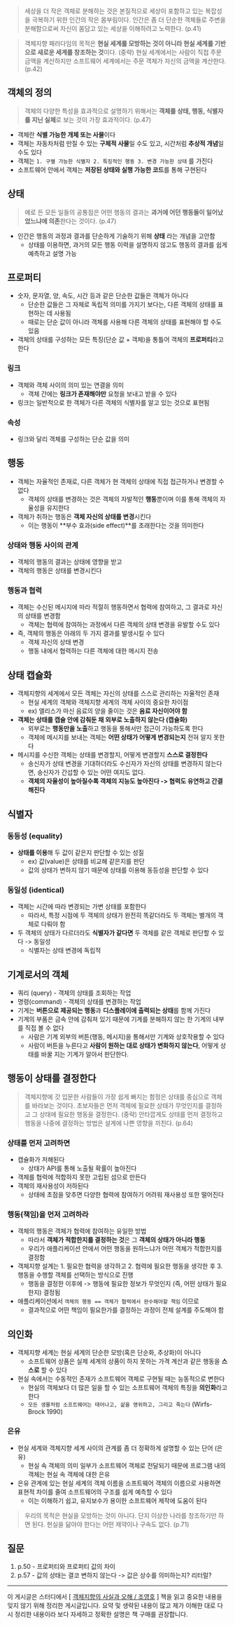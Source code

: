 >   세상을 더 작은 객체로 분해하는 것은 본질적으로 세상이 포함하고 있는 복잡성을 극복하기 위한 인간의 작은 몸부림이다.  인간은 좀 더 단순한 객체들로 주변을 분해함으로써 자신이 몸담고 있는 세상을 이해하려고 노력한다. (p.41)

>   객체지향 패러다임의 목적은 **현실 세계를 모방하는 것이 아니라 현실 세계를 기반으로 새로운 세계를 창조하는 것**이다. (중략) 현실 세계에서는 사람이 직접 주문 금액을 계산하지만 소프트웨어 세계에서는 주문 객체가 자신의 금액을 계산한다. (p.42)

## 객체의 정의

>   객체의 다양한 특성을 효과적으로 설명하기 위해서는 **객체를 상태, 행동, 식별자를 지닌 실체**로 보는 것이 가장 효과적이다. (p.47)

*   객체란 **식별 가능한 개체 또는 사물**이다
*   객체는 자동차처럼 만질 수 있는 **구체적 사물**일 수도 있고, 시간처럼 **추상적 개념**일 수도 있다
*   객체는 `1. 구별 가능한 식별자 2. 특징적인 행동 3. 변경 가능한 상태` 를 가진다
*   소프트웨어 안에서 객체는 **저장된 상태와 실행 가능한 코드**를 통해 구현된다

## 상태

>   예로 든 모든 일들의 공통점은 어떤 행동의 결과는 **과거에 어던 행동들이 일어났었느냐에 의존**한다는 것이다. (p.47)

*   인간은 행동의 과정과 결과를 단순하게 기술하기 위해 **상태** 라는 개념을 고안함
    *   상태를 이용하면, 과거의 모든 행동 이력을 설명하지 않고도 행동의 결과를 쉽게 예측하고 설명 가능

## 프로퍼티

*   숫자, 문자열, 양, 속도, 시간 등과 같은 단순한 값들은 객체가 아니다
    *   단순한 값들은 그 자체로 독립적 의미를 가지기 보다는, 다른 객체의 상태를 표현하는 데 사용됨
    *   때로는 단순 값이 아니라 객체를 사용해 다른 객체의 상태를 표현해야 할 수도 있음
*   객체의 상태를 구성하는 모든 특징(단순 값 + 객체)을 통틀어 객체의 **프로퍼티**라고 한다

### 링크

*   객체와 객체 사이의 의미 있는 연결을 의미
    *   객체 간에는 **링크가 존재해야만** 요청을 보내고 받을 수 있다
*   링크는 일반적으로 한 객체가 다른 객체의 식별자를 알고 있는 것으로 표현됨

### 속성

*   링크와 달리 객체를 구성하는 단순 값을 의미

## 행동

*   객체는 자율적인 존재로, 다른 객체가 현 객체의 상태에 직접 접근하거나 변경할 수 없다
    *   객체의 상태를 변경하는 것은 객체의 자발적인 **행동**뿐이며 이를 통해 객체의 자율성을 유지한다
*   객체가 취하는 행동은 **객체 자신의 상태를 변경**시킨다
    *   이는 행동이 **부수 효과(side effect)**를 초래한다는 것을 의미한다

### 상태와 행동 사이의 관계

*   객체의 행동의 결과는 상태에 영향을 받고
*   객체의 행동은 상태를 변경시킨다

### 행동과 협력

*   객체는 수신된 메시지에 따라 적절히 행동하면서 협력에 참여하고, 그 결과로 자신의 상태를 변경함
    *   객체는 협력에 참여하는 과정에서 다른 객체의 상태 변경을 유발할 수도 있다
*   즉, 객체의 행동은 아래의 두 가지 결과를 발생시킬 수 있다
    *   객체 자신의 상태 변경
    *   행동 내에서 협력하는 다른 객체에 대한 메시지 전송

## 상태 캡슐화

*   객체지향의 세계에서 모든 객체는 자신의 상태를 스스로 관리하는 자율적인 존재
    *   현실 세계의 객체와 객체지향 세계의 객체 사이의 중요한 차이점
    *   ex) 앨리스가 마신 음료의 양을 줄이는 것은 **음료 자신이어야 함**
*   **객체는 상태를 캡슐 안에 감춰둔 채 외부로 노출하지 않는다 (캡슐화)**
    *   외부로는 **행동만을 노출**하고 행동을 통해서만 접근이 가능하도록 한다
    *   객체에 메시지를 보내는 객체는 **어떤 상태가 어떻게 변경되는지** 전혀 알지 못한다
*   메시지를 수신한 객체는 상태를 변경할지, 어떻게 변경할지 **스스로 결정한다**
    *   송신자가 상태 변경을 기대하더라도 수신자가 자신의 상태를 변경하지 않는다면, 송신자가 간섭할 수 있는 어떤 여지도 없다.
    *   **객체의 자율성이 높아질수록 객체의 지능도 높아진다 -> 협력도 유연하고 간결해진다**

## 식별자

### 동등성 (equality)

*   **상태를 이용**해 두 값이 같은지 판단할 수 있는 성질
    *   ex) 값(value)은 상태를 비교해 같은지를 판단
    *   값의 상태가 변하지 않기 때문에 상태를 이용해 동등성을 판단할 수 있다

### 동일성 (identical)

*   객체는 시간에 따라 변경되는 가변 상태를 포함한다
    *   따라서, 특정 시점에 두 객체의 상태가 완전히 똑같더라도 두 객체는 별개의 객체로 다뤄야 함
*   두 객체의 상태가 다르더라도 **식별자가 같다면** 두 객체를 같은 객체로 판단할 수 있다 -> 동일성
    *   식별자는 상태 변경에 독립적

## 기계로서의 객체

*   쿼리 (query) - 객체의 상태를 조회하는 작업
*   명령(command) - 객체의 상태를 변경하는 작업
*   기계는 **버튼으로 제공되는 행동**과 **디스플레이에 출력되는 상태**를 함께 가진다
*   기계의 부품은 금속 안에 감춰져 있기 때문에 기계를 분해하지 않는 한 기계의 내부를 직접 볼 수 없다
    *   사람은 기계 외부의 버튼(행동, 메시지)을 통해서만 기계와 상호작용할 수 있다
    *   사람이 버튼을 누른다고 **사람이 원하는 대로 상태가 변화하지 않는다**, 어떻게 상태를 바꿀 지는 기계가 알아서 판단한다.

## 행동이 상태를 결정한다

>   객체지향에 갓 입문한 사람들이 가장 쉽게 빠지는 함정은 상태를 중심으로 객체를 바라보는 것이다. 초보자들은 먼저 객체에 필요한 상태가 무엇인지를 결정하고 그 상태에 필요한 행동을 결정한다. (중략) 안타깝게도 상태를 먼저 결정하고 행동을 나중에 결정하는 방법은 설계에 나쁜 영향을 끼친다. (p.64)

### 상태를 먼저 고려하면

*   캡슐화가 저해된다
    *   상태가 API를 통해 노출될 확률이 높아진다
*   객체를 협력에 적합하지 못한 고립된 섬으로 만든다
*   객체의 재사용성이 저하된다
    *   상태에 초점을 맞추면 다양한 협력에 참여하기 어려워 재사용성 또한 떨어진다

### 행동(책임)을 먼저 고려하라

*   객체의 행동은 객체가 협력에 참여하는 유일한 방법
    *   따라서 **객체가 적합한지를 결정하는 것**은 그 **객체의 상태가 아니라 행동**
    *   우리가 애플리케이션 안에서 어떤 행동을 원하느냐가 어떤 객체가 적합한지를 결정함
*   객체지향 설계는 1. 필요한 협력을 생각하고 2. 협력에 필요한 행동을 생각한 후 3. 행동을 수행할 객체를 선택하는 방식으로 진행
    *   행동을 결정한 이후에 -> 행동에 필요한 정보가 무엇인지 (즉, 어떤 상태가 필요한지) 결정됨
*   애플리케이션에서 `객체의 행동 == 객체가 협력에서 완수해야할 책임` 이므로
    *   결과적으로 어떤 책임이 필요한가를 결정하는 과정이 전체 설계를 주도해야 함

## 의인화

*   객체지향 세계는 현실 세계의 단순한 모방(혹은 단순화, 추상화)이 아니다
    *   소프트웨어 상품은 실제 세계의 상품이 하지 못하는 가격 계산과 같은 행동을 **스스로** 할 수 있다
*   현실 속에서는 수동적인 존재가 소프트웨어 객체로 구현될 때는 능동적으로 변한다
    *   현실의 객체보다 더 많은 일을 할 수 있는 소프트웨어 객체의 특징을 **의인화**라고 한다
    *   `모든 생물처럼 소프트웨어는 태어나고, 삶을 영위하고, 그리고 죽는다` (Wirfs-Brock 1990)

### 은유

*   현실 세계와 객체지향 세계 사이의 관계를 좀 더 정확하게 설명할 수 있는 단어 (은유)
    *   현실 속 객체의 의미 일부가 소프트웨어 객체로 전달되기 때문에 프로그램 내의 객체는 현실 속 객체에 대한 은유
*   은유 관계에 있는 현실 세계의 객체 이름을 소프트웨어 객체의 이름으로 사용하면 표현적 차이를 줄여 소프트웨어의 구조를 쉽게 예측할 수 있다
    *   이는 이해하기 쉽고, 유지보수가 용이한 소프트웨어 제작에 도움이 된다

>   우리의 목적은 현실을 모방하는 것이 아니다. 단지 이상한 나라를 창조하기만 하면 된다. 현실을 닮아야 한다는 어떤 제약이나 구속도 없다. (p.71)

## 질문

1.   p.50 - 프로퍼티와 프로퍼티 값의 차이
2.   p.57 - 값의 상태는 결코 변하지 않는다 -> 값은 상수를 의미하는지? 리터럴?

---

이 게시글은 스터디에서 [ [객체지향의 사실과 오해 / 조영호](https://product.kyobobook.co.kr/detail/S000001628109) ] 책을 읽고 중요한 내용을 잊지 않기 위해 정리한 게시글입니다. 요약 및 생략된 내용이 많고 제가 이해한 대로 다시 정리한 내용이라 보다 자세하고 정확한 설명은 책 구매를 권장합니다.

